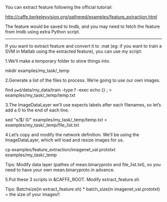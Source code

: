 You can extract feature following the official tutorial:

http://caffe.berkeleyvision.org/gathered/examples/feature_extraction.html

The feature would be saved to lmdb, and you may need to fetch the feature from lmdb using extra Python script.

----------------------------------------------------------------------------------------------------------------


If you want to extract feature and convert it to .mat (eg: if you want to train a SVM in Matlab using the extracted feature), you can use my script:

1.We’ll make a temporary folder to store things into.
 
  mkdir examples/my_task/_temp

2.Generate a list of the files to process. We’re going to use our own images.

  find `pwd`/data/my_data/train -type f -exec echo {} \; > examples/my_task/_temp/temp.txt

3.The ImageDataLayer we’ll use expects labels after each filenames, so let’s add a 0 to the end of each line.

  sed "s/$/ 0/" examples/my_task/_temp/temp.txt > examples/my_task/_temp/file_list.txt

4.Let’s copy and modify the network definition. We’ll be using the ImageDataLayer, which will load and resize images for us.

  cp examples/feature_extraction/imagenet_val.prototxt examples/my_task/_temp

Tips: Modify data layer (pathes of mean.binaryproto and file_list.txt), so you need to have your own mean.binaryproto in advance.

5.Put these 3 scripts in &CAFFE_ROOT. Modify extract_feature.sh

Tips: Batchsize(in extract_feature.sh) * batch_size(in imagenet_val.prototxt) = the size of your images!!



